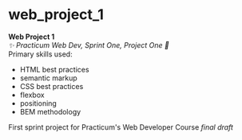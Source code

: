 # web_project_1
**Web Project 1**  
*:sparkles: Practicum Web Dev, Sprint One, Project One :rocket:*  
Primary skills used:
* HTML best practices
* semantic markup
* CSS best practices
* flexbox
* positioning
* BEM methodology  

  
First sprint project for Practicum's Web Developer Course *final draft*  

